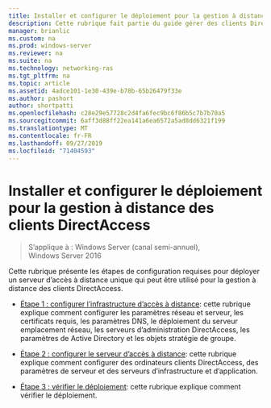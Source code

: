 ```yaml
---
title: Installer et configurer le déploiement pour la gestion à distance des clients DirectAccess
description: Cette rubrique fait partie du guide gérer des clients DirectAccess à distance dans Windows Server 2016.
manager: brianlic
ms.custom: na
ms.prod: windows-server
ms.reviewer: na
ms.suite: na
ms.technology: networking-ras
ms.tgt_pltfrm: na
ms.topic: article
ms.assetid: 4adce101-1e30-439e-b78b-65b26479f33e
ms.author: pashort
author: shortpatti
ms.openlocfilehash: c28e29e57728c2d4fa6fec9bc6f86b5c7b7b70a5
ms.sourcegitcommit: 6aff3d88ff22ea141a6ea6572a5ad8dd6321f199
ms.translationtype: MT
ms.contentlocale: fr-FR
ms.lasthandoff: 09/27/2019
ms.locfileid: "71404593"
---
```

# <a name="install-and-configure-deployment-for-remote-management-of-directaccess-clients"></a>Installer et configurer le déploiement pour la gestion à distance des clients DirectAccess

>S’applique à : Windows Server (canal semi-annuel), Windows Server 2016

Cette rubrique présente les étapes de configuration requises pour déployer un serveur d’accès à distance unique qui peut être utilisé pour la gestion à distance des clients DirectAccess.  
  
-   [Étape 1 : configurer l’infrastructure d’accès à distance](Step-1-Configure-the-Remote-Access-Infrastructure.md): cette rubrique explique comment configurer les paramètres réseau et serveur, les certificats requis, les paramètres DNS, le déploiement du serveur emplacement réseau, les serveurs d’administration DirectAccess, les paramètres de Active Directory et les objets stratégie de groupe.  
  
-   [Étape 2 : configurer le serveur d’accès à distance](Step-2-Configure-the-Remote-Access-Server.md): cette rubrique explique comment configurer des ordinateurs clients DirectAccess, des paramètres de serveur et des serveurs d’infrastructure et d’application.  
  
-   [Étape 3 : vérifier le déploiement](Step-3-Verify-the-Deployment_2.md): cette rubrique explique comment vérifier le déploiement.  
  



